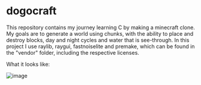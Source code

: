 # dogocraft

This repository contains my journey learning C by making a minecraft clone. My goals are to generate a world using chunks, with the ability to place and destroy blocks, day and night cycles and water that is see-through.
In this project I use raylib, raygui, fastnoiselite and premake, which can be found in the "vendor" folder, including the respective licenses.

What it looks like:

![image](https://github.com/user-attachments/assets/5650f228-43cf-4baa-9cda-60c6af27a51f)
